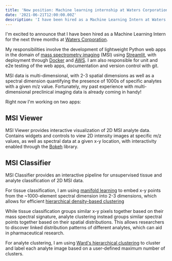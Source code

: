 ```yaml
---
title: 'New position: Machine learning internship at Waters Corporation'
date: '2021-06-21T12:00:00.00Z'
description: 'I have been hired as a Machine Learning Intern at Waters Corporation, where I will be developing python web apps for mass spectrometry imaging.'
---
```


I'm excited to announce that I have been hired as a Machine Learning Intern for
the next three months at [Waters
Corporation](https://www.waters.com/waters/en_US/Waters/nav.htm?cid=513691&locale=en_US).

My responsibilities involve the development of lightweight Python web apps in
the domain of [mass spectrometry
imaging](https://en.wikipedia.org/wiki/Mass_spectrometry_imaging) (MSI) using
[Streamlit](https://streamlit.io/), with deployment through
[Docker](https://www.docker.com/) and [AWS](https://aws.amazon.com/). I am
also responsible for unit and e2e testing of the web apps, documentation and
version control with git.

MSI data is multi-dimensional, with 2-3 spatial dimensions as well as a spectral
dimension quantifying the presence of 1000s of specific analytes with a given
m/z value. Fortunately, my past experience with multi-dimensional preclinical
imaging data is already coming in handy!

Right now I'm working on two apps:

## MSI Viewer

MSI Viewer provides interactive visualization of 2D MSI analyte data. Contains
widgets and controls to view 2D intensity images at specific m/z values, as well
as spectral data at a given x-y location, with interactivity enabled through the
[Bokeh](https://bokeh.org/) library.

## MSI Classifier

MSI Classifier provides an interactive pipeline for unsupervised tissue and
analyte classification of 2D MSI data.

For tissue classification, I am using [manifold
learning](https://umap-learn.readthedocs.io/en/latest/) to embed x-y points from
the ~1000-element spectral dimension into 2-3 dimensions, which allows for
efficient [hierarchical density-based
clustering](https://hdbscan.readthedocs.io/en/latest/index.html)

While tissue classification groups similar x-y pixels together based on their
mass spectral signature, analyte clustering instead groups similar spectral
points together based on their spatial distributions. This allows researchers to
discover linked distribution patterns of different analytes, which can aid in
pharmaceutical research.

For analyte clustering, I am using [Ward's hierarchical
clustering](https://en.wikipedia.org/wiki/Ward%27s_method) to cluster and label
each analyte image based on a user-defined maximum number of clusters.
